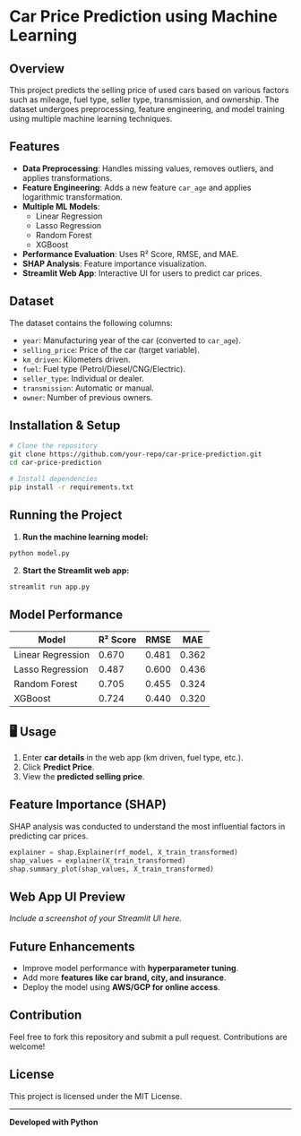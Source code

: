 #  Car Price Prediction using Machine Learning

##  Overview
This project predicts the selling price of used cars based on various factors such as mileage, fuel type, seller type, transmission, and ownership. The dataset undergoes preprocessing, feature engineering, and model training using multiple machine learning techniques.

##  Features
- **Data Preprocessing**: Handles missing values, removes outliers, and applies transformations.
- **Feature Engineering**: Adds a new feature `car_age` and applies logarithmic transformation.
- **Multiple ML Models**:
  - Linear Regression
  - Lasso Regression
  - Random Forest
  - XGBoost
- **Performance Evaluation**: Uses R² Score, RMSE, and MAE.
- **SHAP Analysis**: Feature importance visualization.
- **Streamlit Web App**: Interactive UI for users to predict car prices.

##  Dataset
The dataset contains the following columns:
- `year`: Manufacturing year of the car (converted to `car_age`).
- `selling_price`: Price of the car (target variable).
- `km_driven`: Kilometers driven.
- `fuel`: Fuel type (Petrol/Diesel/CNG/Electric).
- `seller_type`: Individual or dealer.
- `transmission`: Automatic or manual.
- `owner`: Number of previous owners.

##  Installation & Setup
```bash
# Clone the repository
git clone https://github.com/your-repo/car-price-prediction.git
cd car-price-prediction

# Install dependencies
pip install -r requirements.txt
```

##  Running the Project
1. **Run the machine learning model:**
```bash
python model.py
```
2. **Start the Streamlit web app:**
```bash
streamlit run app.py
```

##  Model Performance
| Model              | R² Score | RMSE  | MAE  |
|-------------------|---------|-------|------|
| Linear Regression | 0.670   | 0.481 | 0.362|
| Lasso Regression  | 0.487   | 0.600 | 0.436|
| Random Forest     | 0.705   | 0.455 | 0.324|
| XGBoost          | 0.724   | 0.440 | 0.320|


## 🖥️ Usage
1. Enter **car details** in the web app (km driven, fuel type, etc.).
2. Click **Predict Price**.
3. View the **predicted selling price**.


##  Feature Importance (SHAP)
SHAP analysis was conducted to understand the most influential factors in predicting car prices.
```python
explainer = shap.Explainer(rf_model, X_train_transformed)
shap_values = explainer(X_train_transformed)
shap.summary_plot(shap_values, X_train_transformed)
```

##  Web App UI Preview
*Include a screenshot of your Streamlit UI here.*

##  Future Enhancements
- Improve model performance with **hyperparameter tuning**.
- Add more **features like car brand, city, and insurance**.
- Deploy the model using **AWS/GCP for online access**.

##  Contribution
Feel free to fork this repository and submit a pull request. Contributions are welcome! 

##  License
This project is licensed under the MIT License.

---
 **Developed with Python**
